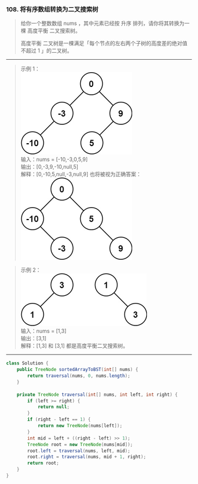 ### 108. 将有序数组转换为二叉搜索树

>给你一个整数数组 nums ，其中元素已经按 升序 排列，请你将其转换为一棵 高度平衡 二叉搜索树。
>
>高度平衡 二叉树是一棵满足「每个节点的左右两个子树的高度差的绝对值不超过 1 」的二叉树。
***
>示例 1：  
>![示例1](btree1.jpg)  
>输入：nums = [-10,-3,0,5,9]  
>输出：[0,-3,9,-10,null,5]  
>解释：[0,-10,5,null,-3,null,9] 也将被视为正确答案：  
>![补充](btree2.jpg)  

>示例 2：  
>![示例2](btree.jpg)  
>输入：nums = [1,3]  
>输出：[3,1]  
>解释：[1,3] 和 [3,1] 都是高度平衡二叉搜索树。  
***
```java
class Solution {    
    public TreeNode sortedArrayToBST(int[] nums) {
        return traversal(nums, 0, nums.length);
    }

    private TreeNode traversal(int[] nums, int left, int right) {
        if (left >= right) {
            return null;
        }
        if (right - left == 1) {
            return new TreeNode(nums[left]);
        }
        int mid = left + ((right - left) >> 1);
        TreeNode root = new TreeNode(nums[mid]);
        root.left = traversal(nums, left, mid);
        root.right = traversal(nums, mid + 1, right);
        return root;
    }
}
```
